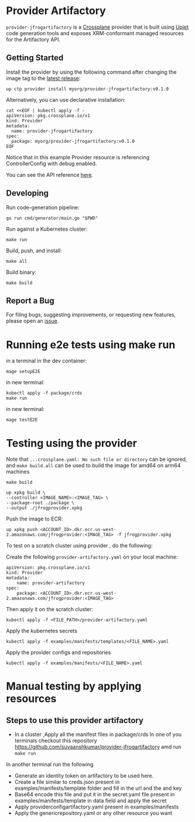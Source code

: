 # Provider Artifactory

`provider-jfrogartifactory` is a [Crossplane](https://crossplane.io/) provider that
is built using [Upjet](https://github.com/crossplane/upjet) code
generation tools and exposes XRM-conformant managed resources for the
Artifactory API.

## Getting Started

Install the provider by using the following command after changing the image tag
to the [latest release](https://marketplace.upbound.io/providers/myorg/provider-jfrogartifactory):
```
up ctp provider install myorg/provider-jfrogartifactory:v0.1.0
```

Alternatively, you can use declarative installation:
```
cat <<EOF | kubectl apply -f -
apiVersion: pkg.crossplane.io/v1
kind: Provider
metadata:
  name: provider-jfrogartifactory
spec:
  package: myorg/provider-jfrogartifactory:v0.1.0
EOF
```

Notice that in this example Provider resource is referencing ControllerConfig with debug enabled.

You can see the API reference [here](https://doc.crds.dev/github.com/myorg/provider-jfrogartifactory).

## Developing

Run code-generation pipeline:
```console
go run cmd/generator/main.go "$PWD"
```

Run against a Kubernetes cluster:

```console
make run
```

Build, push, and install:

```console
make all
```

Build binary:

```console
make build
```

## Report a Bug

For filing bugs, suggesting improvements, or requesting new features, please
open an [issue](https://github.com/myorg/provider-jfrogartifactory/issues).



# Running e2e tests using make run

in a terminal in the dev container:
```console
mage setupE2E
```

in new terminal:
```console
kubectl apply -f package/crds
make run
```

in new terminal:
```console
mage testE2E
```



# Testing using the provider
Note that ```...crossplane.yaml: No such file or directory``` can be ignored, and ```make build.all``` can be used to build the image for amd64 on arm64 machines
```console
make build
```
```console
up xpkg build \
--controller <IMAGE_NAME>:<IMAGE_TAG> \
--package-root ./package \
--output ./jfrogprovider.xpkg
```
Push the image to ECR:
```console
up xpkg push <ACCOUNT_ID>.dkr.ecr.us-west-2.amazonaws.com/jfrogprovider:<IMAGE_TAG> -f jfrogprovider.xpkg
```

To test on a scratch cluster using provider , do the following:

Create the following ```provider-artifactory.yaml``` on your local machine:
```console
apiVersion: pkg.crossplane.io/v1
kind: Provider
metadata:
    name: provider-artifactory
spec:
    package: <ACCOUNT_ID>.dkr.ecr.us-west-2.amazonaws.com/jfrogprovider:<IMAGE_TAG>
```
Then apply it on the scratch cluster:
```console
kubectl apply -f <FILE_PATH>/provider-artifactory.yaml
```
Apply the kubernetes secrets
```console
kubectl apply -f examples/manifests/templates/<FILE_NAME>.yaml
```
Apply the provider configs and repositories
```console
kubectl apply -f examples/manifests/<FILE_NAME>.yaml
```

# Manual testing by applying resources
## Steps to use this provider artifactory
- In a cluster ,Apply all the manifest files in package/crds
In one of you terminals checkout this repository https://github.com/suvaanshkumar/provider-jfrogartifactory amd run `make run`

In another terminal run the following

- Generate an identity token on artifactory to be used here.
- Create a file similar to creds.json present in examples/manifests/template folder and fill in the url and the and key
- Base64 encode this file and put it in the secret.yaml  file present in examples/manifests/template in data field and apply the secret
- Apply providerconfigartifactory.yaml present in examples/manifests
- Apply the genericrepository.yaml or any other resource you want